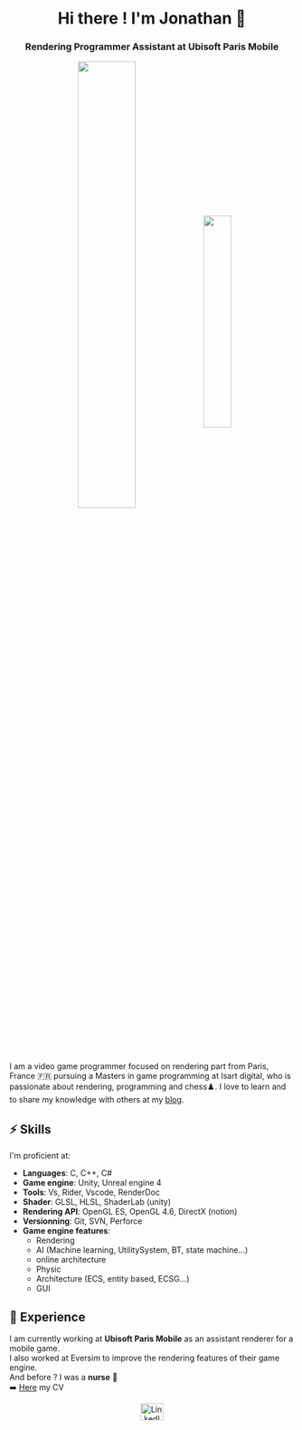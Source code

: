 <h1 align="center">Hi there ! I'm Jonathan 🦊</h1>
<h3 align="center">Rendering Programmer Assistant at Ubisoft Paris Mobile</h3>

<p align="center">
      <img align="center" width="45%" style="padding=0;" src="https://github-readme-stats.vercel.app/api/?username=renardjojo&show_icons=true&hide_border=true&icon_color=C9F9D9&hide_title=true&count_private=true" />
      <img align="center" width="31%" style="padding=0;" src="https://github-readme-stats.quantumlytangled.vercel.app/api/top-langs/?username=renardjojo&layout=compact&show_icons=true&hide_border=true&icon_color=f0f0f000&count_private=true&extra=Juegos-Serios/ProyectFinal;MoruyankiiFighter/FighterTraighter" />
</p>

I am a video game programmer focused on rendering part from Paris, France 🇫🇷 pursuing a Masters in game programming at Isart digital, who is passionate about rendering, programming and chess♟️. I love to learn and to share my knowledge with others at my [blog](https://renardjojo.github.io/).

## ⚡️ Skills

I'm proficient at:

- **Languages**: C, C++, C#
- **Game engine**: Unity, Unreal engine 4
- **Tools**: Vs, Rider, Vscode, RenderDoc
- **Shader**: GLSL, HLSL, ShaderLab (unity)
- **Rendering API**: OpenGL ES, OpenGL 4.6, DirectX (notion)
- **Versionning**: Git, SVN, Perforce
- **Game engine features**: 
  - Rendering
  -  AI (Machine learning, UtilitySystem, BT, state machine...)
  -  online architecture
  -  Physic
  -  Architecture (ECS, entity based, ECSG...)
  -  GUI

## 💼 Experience

I am currently working at **Ubisoft Paris Mobile** as an assistant renderer for a mobile game. <br />
I also worked at Eversim to improve the rendering features of their game engine. <br />
And before ? I was a **nurse** 💉<br />
➡️ [Here](https://www.figma.com/proto/F3Eh2OxE0z9q2HAe69eyQa/Culture-Kits-Community?node-id=6%3A1858) my CV<br />

<p align="center">
<a href="https://www.linkedin.com/in/jonathan-six-4553611a9/" target="_blank"><img align="center" src="https://cdn.jsdelivr.net/npm/simple-icons@3.0.1/icons/linkedin.svg" alt="LinkedIn social link (Six Jonathan)" height="30" width="40" /></a>
</p>
